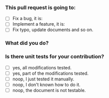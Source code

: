 ### This pull request is going to:

+ [ ] Fix a bug, it is: 
+ [ ] Implement a feature, it is:
+ [ ] Fix typo, update documents and so on.

### What did you do?



### Is there unit tests for your contribution?

+ [ ] yes, all modifications tested.
+ [ ] yes, part of the modifications tested.
+ [ ] noop, I just tested it manually.
+ [ ] noop, I don't known how to do it.
+ [ ] noop, the document is not testable.
